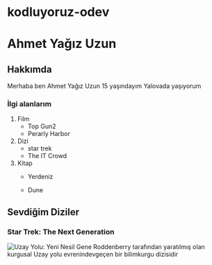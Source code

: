 ﻿# kodluyoruz-odev
<h1>Ahmet Yağız Uzun</h1>

<h2>Hakkımda</h2>

<p>Merhaba ben Ahmet Yağız Uzun 15 yaşındayım Yalovada yaşıyorum</p>

<h3>İlgi alanlarım</h3>



<ol>
  <li>
    Film
    <ul>
      <li>Top Gun2</li>
    </ul>
    <ul>
      <li>Perarly Harbor</li>
    </ul>
  </li>

  <li>
    Dizi
    <ul>
      <li>star trek</li>
    </ul>
    <ul>
      <li>The IT Crowd</li>
    </ul>
  </li>

  <li>Kitap</li>
  <ul>
    <li>Yerdeniz</li>
  </ul>
  <ul>
    <li>Dune</li>
  </ul>
</ol>

<h2>Sevdiğim Diziler</h2>


<h3>Star Trek: The Next Generation</h3>
<img src="indir.jfif" alt="Uzay Yolu: Yeni Nesil Gene Roddenberry tarafından yaratılmış olan kurgusal Uzay yolu evrenindevgeçen bir bilimkurgu dizisidir"/>
